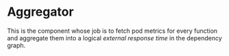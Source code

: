 # Aggregator

This is the component whose job is to fetch pod metrics for every function and aggregate them into a logical _external response time_ in the dependency graph.

